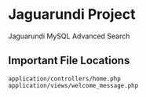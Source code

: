 # Jaguarundi Project
Jaguarundi MySQL Advanced Search
## Important File Locations
`application/controllers/home.php`   
`application/views/welcome_message.php`